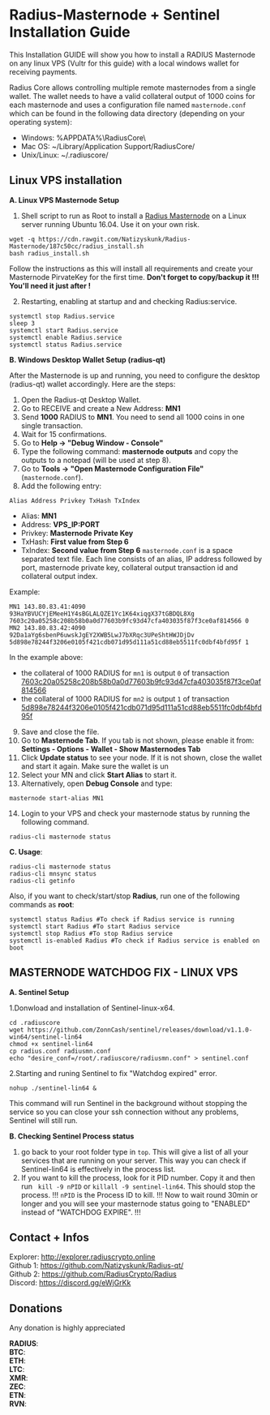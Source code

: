 Radius-Masternode + Sentinel Installation Guide
===============================================

This Installation GUIDE will show you how to install a RADIUS Masternode on any linux VPS (Vultr for this guide) with a local windows wallet for receiving payments.

Radius Core allows controlling multiple remote masternodes from a single wallet. The wallet needs to have a valid collateral output of 1000 coins for each masternode and uses a configuration file named `masternode.conf` which can be found in the following data directory (depending on your operating system):
 * Windows: %APPDATA%\RadiusCore\
 * Mac OS: ~/Library/Application Support/RadiusCore/
 * Unix/Linux: ~/.radiuscore/

## Linux VPS installation

**A. Linux VPS Masternode Setup**

1. Shell script to run as Root to install a [Radius Masternode](http://www.radiuscrypto.online/) on a Linux server running Ubuntu 16.04. Use it on your own risk.
```
wget -q https://cdn.rawgit.com/Natizyskunk/Radius-Masternode/187c50cc/radius_install.sh
bash radius_install.sh
```
Follow the instructions as this will install all requirements and create your Masternode PirvateKey for the first time. **Don't forget to copy/backup it !!! You'll need it just after !**

2. Restarting, enabling at startup and and checking Radius:service.
```
systemctl stop Radius.service
sleep 3
systemctl start Radius.service
systemctl enable Radius.service
systemctl status Radius.service
```

**B. Windows Desktop Wallet Setup (radius-qt)**

After the Masternode is up and running, you need to configure the desktop (radius-qt) wallet accordingly. Here are the steps:  
1. Open the Radius-qt Desktop Wallet.
2. Go to RECEIVE and create a New Address: **MN1**
3. Send **1000** RADIUS to **MN1**. You need to send all 1000 coins in one single transaction.
4. Wait for 15 confirmations.
5. Go to **Help -> "Debug Window - Console"**
6. Type the following command: **masternode outputs** and copy the outputs to a notepad (will be used at step 8).
7. Go to  **Tools -> "Open Masternode Configuration File"** (`masternode.conf`).
8. Add the following entry:
```
Alias Address Privkey TxHash TxIndex
```
* Alias: **MN1**
* Address: **VPS_IP:PORT**
* Privkey: **Masternode Private Key**
* TxHash: **First value from Step 6**
* TxIndex:  **Second value from Step 6**
`masternode.conf` is a space separated text file. Each line consists of an alias, IP address followed by port, masternode private key, collateral output transaction id and collateral output index.

Example:
```
MN1 143.80.83.41:4090 93HaYBVUCYjEMeeH1Y4sBGLALQZE1Yc1K64xiqgX37tGBDQL8Xg 7603c20a05258c208b58b0a0d77603b9fc93d47cfa403035f87f3ce0af814566 0
MN2 143.80.83.42:4090 92Da1aYg6sbenP6uwskJgEY2XWB5LwJ7bXRqc3UPeShtHWJDjDv 5d898e78244f3206e0105f421cdb071d95d111a51cd88eb5511fc0dbf4bfd95f 1
```
In the example above:
* the collateral of 1000 RADIUS for `mn1` is output `0` of transaction [7603c20a05258c208b58b0a0d77603b9fc93d47cfa403035f87f3ce0af814566](https://test.explorer.radius.org/tx/7603c20a05258c208b58b0a0d77603b9fc93d47cfa403035f87f3ce0af814566)
* the collateral of 1000 RADIUS for `mn2` is output `1` of transaction [5d898e78244f3206e0105f421cdb071d95d111a51cd88eb5511fc0dbf4bfd95f](https://test.explorer.radius.org/tx/5d898e78244f3206e0105f421cdb071d95d111a51cd88eb5511fc0dbf4bfd95f)
9. Save and close the file.
10. Go to **Masternode Tab**. If you tab is not shown, please enable it from: **Settings - Options - Wallet - Show Masternodes Tab**
11. Click **Update status** to see your node. If it is not shown, close the wallet and start it again. Make sure the wallet is un
12. Select your MN and click **Start Alias** to start it.
13. Alternatively, open **Debug Console** and type:
```
masternode start-alias MN1
``` 
14. Login to your VPS and check your masternode status by running the following command. 
```
radius-cli masternode status
```
**C. Usage**:
```
radius-cli masternode status
radius-cli mnsync status
radius-cli getinfo
```
Also, if you want to check/start/stop **Radius**, run one of the following commands as **root**:
```
systemctl status Radius #To check if Radius service is running  
systemctl start Radius #To start Radius service  
systemctl stop Radius #To stop Radius service  
systemctl is-enabled Radius #To check if Radius service is enabled on boot  
```

## MASTERNODE WATCHDOG FIX - LINUX VPS

**A. Sentinel Setup**

1.Donwload and installation of Sentinel-linux-x64.
```  
cd .radiuscore
wget https://github.com/ZonnCash/sentinel/releases/download/v1.1.0-win64/sentinel-lin64
chmod +x sentinel-lin64
cp radius.conf radiusmn.conf
echo "desire_conf=/root/.radiuscore/radiusmn.conf" > sentinel.conf
```  
2.Starting and runing Sentinel to fix "Watchdog expired" error.
```
nohup ./sentinel-lin64 &
``` 
This command will run Sentinel in the background without stopping the service so you can close your ssh connection without any problems, Sentinel will still run.

**B. Checking Sentinel Process status**
1. go back to your root folder type in `top`. 
This will give a list of all your services that are running on your server. This way you can check if Sentinel-lin64 is effectively in the process list.
2. If you want to kill the process, look for it PID number. Copy it and then run ` kill -9 nPID` or `killall -9 sentinel-lin64`. This should stop the process. !!! `nPID` is the Process ID to kill.
!!! Now to wait round 30min or longer and you will see your masternode status going to "ENABLED" instead of "WATCHDOG EXPIRE". !!!

## Contact + Infos

Explorer: http://explorer.radiuscrypto.online <BR>
Github 1: https://github.com/Natizyskunk/Radius-qt/ <BR>
Github 2: https://github.com/RadiusCrypto/Radius <BR>
Discord: https://discord.gg/eWjGrKk

## Donations

Any donation is highly appreciated

**RADIUS**: <BR>
**BTC**: <BR>
**ETH**: <BR>
**LTC**:<BR>
**XMR**: <BR>
**ZEC**: <BR>
**ETN**: <BR>
**RVN**: 
